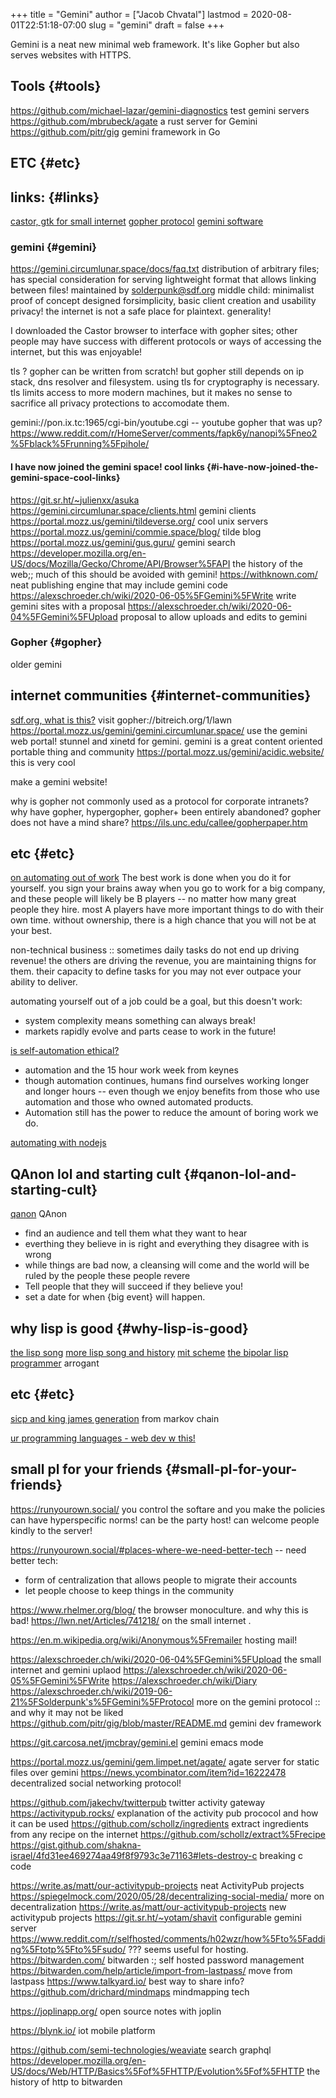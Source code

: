 +++
title = "Gemini"
author = ["Jacob Chvatal"]
lastmod = 2020-08-01T22:51:18-07:00
slug = "gemini"
draft = false
+++

Gemini is a neat new minimal web framework.
It's like Gopher but also serves websites with HTTPS.


## Tools {#tools}

<https://github.com/michael-lazar/gemini-diagnostics> test gemini servers
<https://github.com/mbrubeck/agate> a rust server for Gemini
<https://github.com/pitr/gig> gemini framework in Go


## ETC {#etc}


## links: {#links}

[castor, gtk for small internet](https://sr.ht/~julienxx/Castor/)
[gopher protocol](https://en.wikipedia.org/wiki/Gopher%5F%28protocol%29)
[gemini software](https://portal.mozz.us/gemini/gemini.circumlunar.space/software/)


### gemini {#gemini}

<https://gemini.circumlunar.space/docs/faq.txt>
distribution of arbitrary files;
has special consideration for serving lightweight format
that allows linking between files!
maintained by solderpunk@sdf.org
middle child: minimalist proof of concept
designed forsimplicity, basic client creation and usability
privacy! the internet is not a safe place for plaintext.
generality!

I downloaded the Castor browser to interface with gopher sites; other people
may have success with different protocols or ways of accessing the internet,
but this was enjoyable!

tls ? gopher can be written from scratch! but gopher still depends on ip
stack, dns resolver and filesystem. using tls for cryptography is necessary.
tls limits access to more modern machines, but it makes no sense to sacrifice
all privacy protections to accomodate them.

gemini://pon.ix.tc:1965/cgi-bin/youtube.cgi -- youtube gopher that was up?
<https://www.reddit.com/r/HomeServer/comments/fapk6y/nanopi%5Fneo2%5Fblack%5Frunning%5Fpihole/>


#### I have now joined the gemini space! cool links {#i-have-now-joined-the-gemini-space-cool-links}

<https://git.sr.ht/~julienxx/asuka>
<https://gemini.circumlunar.space/clients.html> gemini clients
<https://portal.mozz.us/gemini/tildeverse.org/> cool unix servers
<https://portal.mozz.us/gemini/commie.space/blog/> tilde blog
<https://portal.mozz.us/gemini/gus.guru/> gemini search
<https://developer.mozilla.org/en-US/docs/Mozilla/Gecko/Chrome/API/Browser%5FAPI>
the history of the web;; much of this should be avoided with gemini!
<https://withknown.com/> neat publishing engine that may include gemini code
<https://alexschroeder.ch/wiki/2020-06-05%5FGemini%5FWrite> write gemini sites with
a proposal
<https://alexschroeder.ch/wiki/2020-06-04%5FGemini%5FUpload> proposal to allow
uploads and edits to gemini


### Gopher {#gopher}

older gemini


## internet communities {#internet-communities}

[sdf.org, what is this?](https://sdf.org/)
visit gopher://bitreich.org/1/lawn
<https://portal.mozz.us/gemini/gemini.circumlunar.space/> use the gemini web
portal!
stunnel and xinetd for gemini. gemini is a great content oriented portable
thing and community
<https://portal.mozz.us/gemini/acidic.website/> this is very cool

make a gemini website!

why is gopher not commonly used as a protocol for corporate intranets? why
have gopher, hypergopher, gopher+ been entirely abandoned? gopher does not
have a mind share?
<https://ils.unc.edu/callee/gopherpaper.htm>


## etc {#etc}

[on automating out of work](https://news.ycombinator.com/item?id=18120322)
The best work is done when you do it for yourself.
you sign your brains away when you go to work for a big company, and these
people will likely be B players -- no matter how many great people they hire.
most A players have more important things to do with their own time. without
ownership, there is a high chance that you will not be at your best.

non-technical business :: sometimes daily tasks do not end up driving
revenue! the others are driving the revenue, you are maintaining thigns for
them. their capacity to define tasks for you may not ever outpace your
ability to deliver.

automating yourself out of a job could be a goal, but this doesn't work:

-   system complexity means something can always break!
-   markets rapidly evolve and parts cease to work in the future!

[is self-automation ethical?](https://www.theatlantic.com/technology/archive/2018/10/agents-of-automation/568795/?single%5Fpage=true)

-   automation and the 15 hour work week from keynes
-   though automation continues, humans find ourselves working longer and
    longer hours -- even though we enjoy benefits from those who use automation
    and those who owned automated products.
-   Automation still has the power to reduce the amount of boring work we do.

[automating with nodejs](https://medium.com/dailyjs/how-i-automated-my-job-with-node-js-94bf4e423017)


## QAnon lol and starting cult {#qanon-lol-and-starting-cult}

[qanon](https://conspiracypsychology.com/2018/04/15/internet-prophecy-cults-101-qanon-and-his-predecessors/)
QAnon

-   find an audience and tell them what they want to hear
-   everthing they believe in is right and everything they disagree with is
    wrong
-   while things are bad now, a cleansing will come and the world will be ruled
    by the people these people revere
-   Tell people that they will succeed if they believe you!
-   set a date for when {big event} will happen.


## why lisp is good {#why-lisp-is-good}

[the lisp song](https://www.dreamsongs.com/WIB.html)
[more lisp song and history](https://twobithistory.org/2018/10/14/lisp.html)
[mit scheme](https://www.gnu.org/software/mit-scheme/)
[the bipolar lisp programmer](http://marktarver.com/bipolar.html) arrogant


## etc {#etc}

[sicp and king james generation](https://kingjamesprogramming.tumblr.com/)
from markov chain

[ur programming languages - web dev w this!](http://www.impredicative.com/ur/)


## small pl for your friends {#small-pl-for-your-friends}

<https://runyourown.social/>
you control the softare and you make the policies
can have hyperspecific norms!
can be the party host!
can welcome people kindly to the server!

<https://runyourown.social/#places-where-we-need-better-tech> -- need better
tech:

-   form of centralization that allows people to migrate their accounts
-   let people choose to keep things in the community

<https://www.rhelmer.org/blog/> the browser monoculture. and why this is bad!
<https://lwn.net/Articles/741218/> on the small internet .

<https://en.m.wikipedia.org/wiki/Anonymous%5Fremailer> hosting mail!

<https://alexschroeder.ch/wiki/2020-06-04%5FGemini%5FUpload> the small internet and
gemini uplaod
<https://alexschroeder.ch/wiki/2020-06-05%5FGemini%5FWrite>
<https://alexschroeder.ch/wiki/Diary>
<https://alexschroeder.ch/wiki/2019-06-21%5FSolderpunk's%5FGemini%5FProtocol> more on
the gemini protocol :: and why it may not be liked
<https://github.com/pitr/gig/blob/master/README.md> gemini dev framework

<https://git.carcosa.net/jmcbray/gemini.el> gemini emacs mode

<https://portal.mozz.us/gemini/gem.limpet.net/agate/> agate server for static
files over gemini
<https://news.ycombinator.com/item?id=16222478> decentralized social networking
protocol!

<https://github.com/jakechv/twitterpub> twitter activity gateway
<https://activitypub.rocks/> explanation of the activity pub prococol and how
it can be used
<https://github.com/schollz/ingredients> extract ingredients from any recipe on
the internet
<https://github.com/schollz/extract%5Frecipe>
<https://gist.github.com/shakna-israel/4fd31ee469274aa49f8f9793c3e71163#lets-destroy-c>
breaking c code

<https://write.as/matt/our-activitypub-projects> neat ActivityPub projects
<https://spiegelmock.com/2020/05/28/decentralizing-social-media/> more on
decentralization
<https://write.as/matt/our-activitypub-projects> new activitypub projects
<https://git.sr.ht/~yotam/shavit> configurable gemini server
<https://www.reddit.com/r/selfhosted/comments/h02wzr/how%5Fto%5Fadding%5Ftotp%5Fto%5Fsudo/>
??? seems useful for hosting.
<https://bitwarden.com/> bitwarden :; self hosted password management
<https://bitwarden.com/help/article/import-from-lastpass/> move from lastpass
<https://www.talkyard.io/> best way to share info?
<https://github.com/drichard/mindmaps> mindmapping tech

<https://joplinapp.org/> open source notes with joplin

<https://blynk.io/> iot mobile platform

<https://github.com/semi-technologies/weaviate> search graphql
<https://developer.mozilla.org/en-US/docs/Web/HTTP/Basics%5Fof%5FHTTP/Evolution%5Fof%5FHTTP>
the history of http
to bitwarden
